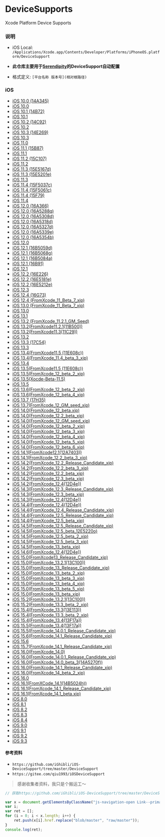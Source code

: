 # DeviceSupports
Xcode Platform Device Supports


### 说明

- iOS Local: `/Applications/Xcode.app/Contents/Developer/Platforms/iPhoneOS.platform/DeviceSupport`
- **此仓库主要用于[Serendipity](https://github.com/DanielHusx/Serendipity)的DeviceSupport自动配置**

- 格式定义: `[平台名称 版本号](相对根路径)` 

### iOS

- [iOS 10.0 (14A345)](https://github.com/iGhibli/iOS-DeviceSupport/raw/master/DeviceSupport/10.0%20(14A345).zip)
- [iOS 10.0](https://github.com/iGhibli/iOS-DeviceSupport/raw/master/DeviceSupport/10.0.zip)
- [iOS 10.1 (14B72)](https://github.com/iGhibli/iOS-DeviceSupport/raw/master/DeviceSupport/10.1%20(14B72).zip)
- [iOS 10.1](https://github.com/iGhibli/iOS-DeviceSupport/raw/master/DeviceSupport/10.1.zip)
- [iOS 10.2 (14C92)](https://github.com/iGhibli/iOS-DeviceSupport/raw/master/DeviceSupport/10.2%20(14C92).zip)
- [iOS 10.2](https://github.com/iGhibli/iOS-DeviceSupport/raw/master/DeviceSupport/10.2.zip)
- [iOS 10.3 (14E269)](https://github.com/iGhibli/iOS-DeviceSupport/raw/master/DeviceSupport/10.3%20(14E269).zip)
- [iOS 10.3](https://github.com/iGhibli/iOS-DeviceSupport/raw/master/DeviceSupport/10.3.zip)
- [iOS 11.0](https://github.com/iGhibli/iOS-DeviceSupport/raw/master/DeviceSupport/11.0.zip)
- [iOS 11.1 (15B87)](https://github.com/iGhibli/iOS-DeviceSupport/raw/master/DeviceSupport/11.1%20(15B87).zip)
- [iOS 11.1](https://github.com/iGhibli/iOS-DeviceSupport/raw/master/DeviceSupport/11.1.zip)
- [iOS 11.2 (15C107)](https://github.com/iGhibli/iOS-DeviceSupport/raw/master/DeviceSupport/11.2%20(15C107).zip)
- [iOS 11.2](https://github.com/iGhibli/iOS-DeviceSupport/raw/master/DeviceSupport/11.2.zip)
- [iOS 11.3 (15E5167d)](https://github.com/iGhibli/iOS-DeviceSupport/raw/master/DeviceSupport/11.3%20(15E5167d).zip)
- [iOS 11.3 (15E5201e)](https://github.com/iGhibli/iOS-DeviceSupport/raw/master/DeviceSupport/11.3%20(15E5201e).zip)
- [iOS 11.3](https://github.com/iGhibli/iOS-DeviceSupport/raw/master/DeviceSupport/11.3.zip)
- [iOS 11.4 (15F5037c)](https://github.com/iGhibli/iOS-DeviceSupport/raw/master/DeviceSupport/11.4%20(15F5037c).zip)
- [iOS 11.4 (15F5061c)](https://github.com/iGhibli/iOS-DeviceSupport/raw/master/DeviceSupport/11.4%20(15F5061c).zip)
- [iOS 11.4 (15F79)](https://github.com/iGhibli/iOS-DeviceSupport/raw/master/DeviceSupport/11.4%20(15F79).zip)
- [iOS 11.4](https://github.com/iGhibli/iOS-DeviceSupport/raw/master/DeviceSupport/11.4.zip)
- [iOS 12.0 (16A366)](https://github.com/iGhibli/iOS-DeviceSupport/raw/master/DeviceSupport/12.0%20(16A366).zip)
- [iOS 12.0 (16A5288q)](https://github.com/iGhibli/iOS-DeviceSupport/raw/master/DeviceSupport/12.0%20(16A5288q).zip)
- [iOS 12.0 (16A5308d)](https://github.com/iGhibli/iOS-DeviceSupport/raw/master/DeviceSupport/12.0%20(16A5308d).zip)
- [iOS 12.0 (16A5318d)](https://github.com/iGhibli/iOS-DeviceSupport/raw/master/DeviceSupport/12.0%20(16A5318d).zip)
- [iOS 12.0 (16A5327d)](https://github.com/iGhibli/iOS-DeviceSupport/raw/master/DeviceSupport/12.0%20(16A5327d).zip)
- [iOS 12.0 (16A5339e)](https://github.com/iGhibli/iOS-DeviceSupport/raw/master/DeviceSupport/12.0%20(16A5339e).zip)
- [iOS 12.0 (16A5354b)](https://github.com/iGhibli/iOS-DeviceSupport/raw/master/DeviceSupport/12.0%20(16A5354b).zip)
- [iOS 12.0](https://github.com/iGhibli/iOS-DeviceSupport/raw/master/DeviceSupport/12.0.zip)
- [iOS 12.1 (16B5059d)](https://github.com/iGhibli/iOS-DeviceSupport/raw/master/DeviceSupport/12.1%20(16B5059d).zip)
- [iOS 12.1 (16B5068g)](https://github.com/iGhibli/iOS-DeviceSupport/raw/master/DeviceSupport/12.1%20(16B5068g).zip)
- [iOS 12.1 (16B5084a)](https://github.com/iGhibli/iOS-DeviceSupport/raw/master/DeviceSupport/12.1%20(16B5084a).zip)
- [iOS 12.1 (16B91)](https://github.com/iGhibli/iOS-DeviceSupport/raw/master/DeviceSupport/12.1%20(16B91).zip)
- [iOS 12.1](https://github.com/iGhibli/iOS-DeviceSupport/raw/master/DeviceSupport/12.1.zip)
- [iOS 12.2 (16E226)](https://github.com/iGhibli/iOS-DeviceSupport/raw/master/DeviceSupport/12.2%20(16E226).zip)
- [iOS 12.2 (16E5181e)](https://github.com/iGhibli/iOS-DeviceSupport/raw/master/DeviceSupport/12.2%20(16E5181e).zip)
- [iOS 12.2 (16E5212e)](https://github.com/iGhibli/iOS-DeviceSupport/raw/master/DeviceSupport/12.2%20(16E5212e).zip)
- [iOS 12.3](https://github.com/iGhibli/iOS-DeviceSupport/raw/master/DeviceSupport/12.3.zip)
- [iOS 12.4 (16G73)](https://github.com/iGhibli/iOS-DeviceSupport/raw/master/DeviceSupport/12.4%20(16G73).zip)
- [iOS 12.4 (FromXcode_11_Beta_7_xip)](https://github.com/iGhibli/iOS-DeviceSupport/raw/master/DeviceSupport/12.4%20(FromXcode_11_Beta_7_xip).zip)
- [iOS 13.0 (FromXcode_11_Beta_7_xip)](https://github.com/iGhibli/iOS-DeviceSupport/raw/master/DeviceSupport/13.0%20(FromXcode_11_Beta_7_xip).zip)
- [iOS 13.0](https://github.com/iGhibli/iOS-DeviceSupport/raw/master/DeviceSupport/13.0.zip)
- [iOS 13.1](https://github.com/iGhibli/iOS-DeviceSupport/raw/master/DeviceSupport/13.1.zip)
- [iOS 13.2 (FromXcode_11.2.1_GM_Seed)](https://github.com/iGhibli/iOS-DeviceSupport/raw/master/DeviceSupport/13.2%20(FromXcode_11.2.1_GM_Seed).zip)
- [iOS 13.2(FromXcode11.2.1(11B500))](https://github.com/iGhibli/iOS-DeviceSupport/raw/master/DeviceSupport/13.2(FromXcode11.2.1(11B500)).zip)
- [iOS 13.2(FromXcode11.3(11C29))](https://github.com/iGhibli/iOS-DeviceSupport/raw/master/DeviceSupport/13.2(FromXcode11.3(11C29)).zip)
- [iOS 13.2](https://github.com/iGhibli/iOS-DeviceSupport/raw/master/DeviceSupport/13.2.zip)
- [iOS 13.3 (17C54)](https://github.com/iGhibli/iOS-DeviceSupport/raw/master/DeviceSupport/13.3%20(17C54).zip)
- [iOS 13.3](https://github.com/iGhibli/iOS-DeviceSupport/raw/master/DeviceSupport/13.3.zip)
- [iOS 13.4(FromXcode11.5 (11E608c))](https://github.com/iGhibli/iOS-DeviceSupport/raw/master/DeviceSupport/13.4(FromXcode11.5%20(11E608c)).zip)
- [iOS 13.4(FromXcode_11.4_beta_3_xip)](https://github.com/iGhibli/iOS-DeviceSupport/raw/master/DeviceSupport/13.4(FromXcode_11.4_beta_3_xip).zip)
- [iOS 13.4](https://github.com/iGhibli/iOS-DeviceSupport/raw/master/DeviceSupport/13.4.zip)
- [iOS 13.5(FromXcode11.5 (11E608c))](https://github.com/iGhibli/iOS-DeviceSupport/raw/master/DeviceSupport/13.5(FromXcode11.5%20(11E608c)).zip)
- [iOS 13.5(FromXcode_12_beta_2_xip)](https://github.com/iGhibli/iOS-DeviceSupport/raw/master/DeviceSupport/13.5(FromXcode_12_beta_2_xip).zip)
- [iOS 13.5(Xocde-Beta-11.5)](https://github.com/iGhibli/iOS-DeviceSupport/raw/master/DeviceSupport/13.5(Xocde-Beta-11.5).zip)
- [iOS 13.5](https://github.com/iGhibli/iOS-DeviceSupport/raw/master/DeviceSupport/13.5.zip)
- [iOS 13.6(FromXcode_12_beta_2_xip)](https://github.com/iGhibli/iOS-DeviceSupport/raw/master/DeviceSupport/13.6(FromXcode_12_beta_2_xip).zip)
- [iOS 13.6(FromXcode_12_beta_4_xip)](https://github.com/iGhibli/iOS-DeviceSupport/raw/master/DeviceSupport/13.6(FromXcode_12_beta_4_xip).zip)
- [iOS 13.7 (17H35)](https://github.com/iGhibli/iOS-DeviceSupport/raw/master/DeviceSupport/13.7%20(17H35).zip)
- [iOS 13.7(FromXcode_12_GM_seed_xip)](https://github.com/iGhibli/iOS-DeviceSupport/raw/master/DeviceSupport/13.7(FromXcode_12_GM_seed_xip).zip)
- [iOS 14.0(FromXcode_12_beta.xip)](https://github.com/iGhibli/iOS-DeviceSupport/raw/master/DeviceSupport/14.0%20beta(From%20Xcode_12_beta.xip).zip)
- [iOS 14.0(FromXcode_12.2_beta_xip)](https://github.com/iGhibli/iOS-DeviceSupport/raw/master/DeviceSupport/14.0(FromXcode_12.2_beta_xip).zip)
- [iOS 14.0(FromXcode_12_GM_seed_xip)](https://github.com/iGhibli/iOS-DeviceSupport/raw/master/DeviceSupport/14.0(FromXcode_12_GM_seed_xip).zip)
- [iOS 14.0(FromXcode_12_beta_2_xip)](https://github.com/iGhibli/iOS-DeviceSupport/raw/master/DeviceSupport/14.0(FromXcode_12_beta_2_xip).zip)
- [iOS 14.0(FromXcode_12_beta_3_xip)](https://github.com/iGhibli/iOS-DeviceSupport/raw/master/DeviceSupport/14.0(FromXcode_12_beta_3_xip).zip)
- [iOS 14.0(FromXcode_12_beta_4_xip)](https://github.com/iGhibli/iOS-DeviceSupport/raw/master/DeviceSupport/14.0(FromXcode_12_beta_4_xip).zip)
- [iOS 14.0(FromXcode_12_beta_5_xip)](https://github.com/iGhibli/iOS-DeviceSupport/raw/master/DeviceSupport/14.0(FromXcode_12_beta_5_xip).zip)
- [iOS 14.0(FromXcode_12_beta_6_xip)](https://github.com/iGhibli/iOS-DeviceSupport/raw/master/DeviceSupport/14.0(FromXcode_12_beta_6_xip).zip)
- [iOS 14.1(FromXcode12.1(12A7403))](https://github.com/iGhibli/iOS-DeviceSupport/raw/master/DeviceSupport/14.1(FromXcode12.1(12A7403)).zip)
- [iOS 14.1(FromXcode_12.2_beta_3_xip)](https://github.com/iGhibli/iOS-DeviceSupport/raw/master/DeviceSupport/14.1(FromXcode_12.2_beta_3_xip).zip)
- [iOS 14.2(FromXcode_12.2_Release_Candidate_xip)](https://github.com/iGhibli/iOS-DeviceSupport/raw/master/DeviceSupport/14.2(FromXcode_12.2_Release_Candidate_xip).zip)
- [iOS 14.2(FromXcode_12.2_beta_3_xip)](https://github.com/iGhibli/iOS-DeviceSupport/raw/master/DeviceSupport/14.2(FromXcode_12.2_beta_3_xip).zip)
- [iOS 14.2(FromXcode_12.2_beta_xip)](https://github.com/iGhibli/iOS-DeviceSupport/raw/master/DeviceSupport/14.2(FromXcode_12.2_beta_xip).zip)
- [iOS 14.2(FromXcode_12.3_beta_xip)](https://github.com/iGhibli/iOS-DeviceSupport/raw/master/DeviceSupport/14.2(FromXcode_12.3_beta_xip).zip)
- [iOS 14.2(FromXcode_12.4(12D4e))](https://github.com/iGhibli/iOS-DeviceSupport/raw/master/DeviceSupport/14.2(FromXcode_12.4(12D4e)).zip)
- [iOS 14.3(FromXcode_12.3_Release_Candidate_xip)](https://github.com/iGhibli/iOS-DeviceSupport/raw/master/DeviceSupport/14.3(FromXcode_12.3_Release_Candidate_xip).zip)
- [iOS 14.3(FromXcode_12.3_beta_xip)](https://github.com/iGhibli/iOS-DeviceSupport/raw/master/DeviceSupport/14.3(FromXcode_12.3_beta_xip).zip)
- [iOS 14.3(FromXcode_12.4(12D4e))](https://github.com/iGhibli/iOS-DeviceSupport/raw/master/DeviceSupport/14.3(FromXcode_12.4(12D4e)).zip)
- [iOS 14.4(FromXcode_12.4(12D4e))](https://github.com/iGhibli/iOS-DeviceSupport/raw/master/DeviceSupport/14.4(FromXcode_12.4(12D4e)).zip)
- [iOS 14.4(FromXcode_12.4_Release_Candidate_xip)](https://github.com/iGhibli/iOS-DeviceSupport/raw/master/DeviceSupport/14.4(FromXcode_12.4_Release_Candidate_xip).zip)
- [iOS 14.4(FromXcode_12.5_Release_Candidate_xip)](https://github.com/iGhibli/iOS-DeviceSupport/raw/master/DeviceSupport/14.4(FromXcode_12.5_Release_Candidate_xip).zip)
- [iOS 14.4(FromXcode_12.5_beta_xip)](https://github.com/iGhibli/iOS-DeviceSupport/raw/master/DeviceSupport/14.4(FromXcode_12.5_beta_xip).zip)
- [iOS 14.5(FromXcode_12.5_Release_Candidate_xip)](https://github.com/iGhibli/iOS-DeviceSupport/raw/master/DeviceSupport/14.5(FromXcode_12.5_Release_Candidate_xip).zip)
- [iOS 14.5(FromXcode_12.5_beta_12E5220o)](https://github.com/iGhibli/iOS-DeviceSupport/raw/master/DeviceSupport/14.5(FromXcode_12.5_beta_12E5220o).zip)
- [iOS 14.5(FromXcode_12.5_beta_2_xip)](https://github.com/iGhibli/iOS-DeviceSupport/raw/master/DeviceSupport/14.5(FromXcode_12.5_beta_2_xip).zip)
- [iOS 14.5(FromXcode_12.5_beta_3_xip)](https://github.com/iGhibli/iOS-DeviceSupport/raw/master/DeviceSupport/14.5(FromXcode_12.5_beta_3_xip).zip)
- [iOS 14.5(FromXcode_13_beta_xip)](https://github.com/iGhibli/iOS-DeviceSupport/raw/master/DeviceSupport/14.5(FromXcode_13_beta_xip).zip)
- [iOS 14.6(FromXcode_12.4(12D4e))](https://github.com/iGhibli/iOS-DeviceSupport/raw/master/DeviceSupport/14.6(FromXcode_12.4(12D4e)).zip)
- [iOS 15.0(FromXcode13_Release_Candidate_xip)](https://github.com/iGhibli/iOS-DeviceSupport/raw/master/DeviceSupport/15.0(FromXcode13_Release_Candidate_xip).zip)
- [iOS 15.0(FromXcode_13.2.1(13C100))](https://github.com/iGhibli/iOS-DeviceSupport/raw/master/DeviceSupport/15.0(FromXcode_13.2.1(13C100)).zip)
- [iOS 15.0(FromXcode_13_Release_Candidate_xip)](https://github.com/iGhibli/iOS-DeviceSupport/raw/master/DeviceSupport/15.0(FromXcode_13_Release_Candidate_xip).zip)
- [iOS 15.0(FromXcode_13_beta_2_xip)](https://github.com/iGhibli/iOS-DeviceSupport/raw/master/DeviceSupport/15.0(FromXcode_13_beta_2_xip).zip)
- [iOS 15.0(FromXcode_13_beta_3_xip)](https://github.com/iGhibli/iOS-DeviceSupport/raw/master/DeviceSupport/15.0(FromXcode_13_beta_3_xip).zip)
- [iOS 15.0(FromXcode_13_beta_4_xip)](https://github.com/iGhibli/iOS-DeviceSupport/raw/master/DeviceSupport/15.0(FromXcode_13_beta_4_xip).zip)
- [iOS 15.0(FromXcode_13_beta_5_xip)](https://github.com/iGhibli/iOS-DeviceSupport/raw/master/DeviceSupport/15.0(FromXcode_13_beta_5_xip).zip)
- [iOS 15.0(FromXcode_13_beta_xip)](https://github.com/iGhibli/iOS-DeviceSupport/raw/master/DeviceSupport/15.0(FromXcode_13_beta_xip).zip)
- [iOS 15.2(FromXcode_13.2.1(13C100))](https://github.com/iGhibli/iOS-DeviceSupport/raw/master/DeviceSupport/15.2(FromXcode_13.2.1(13C100)).zip)
- [iOS 15.2(FromXcode_13.3_beta_2_xip)](https://github.com/iGhibli/iOS-DeviceSupport/raw/master/DeviceSupport/15.2(FromXcode_13.3_beta_2_xip).zip)
- [iOS 15.4(FromXcode_13.3(13E113))](https://github.com/iGhibli/iOS-DeviceSupport/raw/master/DeviceSupport/15.4(FromXcode_13.3(13E113)).zip)
- [iOS 15.4(FromXcode_13.3_beta_2_xip)](https://github.com/iGhibli/iOS-DeviceSupport/raw/master/DeviceSupport/15.4(FromXcode_13.3_beta_2_xip).zip)
- [iOS 15.4(FromXcode_13.4(13F17a))](https://github.com/iGhibli/iOS-DeviceSupport/raw/master/DeviceSupport/15.4(FromXcode_13.4(13F17a)).zip)
- [iOS 15.5(FromXcode_13.4(13F17a))](https://github.com/iGhibli/iOS-DeviceSupport/raw/master/DeviceSupport/15.5(FromXcode_13.4(13F17a)).zip)
- [iOS 15.5(FromXcode_14.0.1_Release_Candidate_xip)](https://github.com/iGhibli/iOS-DeviceSupport/raw/master/DeviceSupport/15.5(FromXcode_14.0.1_Release_Candidate_xip).zip)
- [iOS 15.6(FromXcode_14.1_Release_Candidate_xip)](https://github.com/iGhibli/iOS-DeviceSupport/raw/master/DeviceSupport/15.6(FromXcode_14.1_Release_Candidate_xip).zip)
- [iOS 15.6](https://github.com/iGhibli/iOS-DeviceSupport/raw/master/DeviceSupport/15.6.zip)
- [iOS 15.7(FromXcode_14.1_Release_Candidate_xip)](https://github.com/iGhibli/iOS-DeviceSupport/raw/master/DeviceSupport/15.7(FromXcode_14.1_Release_Candidate_xip).zip)
- [iOS 16.0(FromXcode_14.0)](https://github.com/iGhibli/iOS-DeviceSupport/raw/master/DeviceSupport/16.0(FromXcode_14.0).zip)
- [iOS 16.0(FromXcode_14.0.1_Release_Candidate_xip)](https://github.com/iGhibli/iOS-DeviceSupport/raw/master/DeviceSupport/16.0(FromXcode_14.0.1_Release_Candidate_xip).zip)
- [iOS 16.0(FromXcode_14.0_beta_3(14A5270f))](https://github.com/iGhibli/iOS-DeviceSupport/raw/master/DeviceSupport/16.0(FromXcode_14.0_beta_3(14A5270f)).zip)
- [iOS 16.0(FromXcode_14.1_Release_Candidate_xip)](https://github.com/iGhibli/iOS-DeviceSupport/raw/master/DeviceSupport/16.0(FromXcode_14.1_Release_Candidate_xip).zip)
- [iOS 16.0(FromXcode_14_beta_2_xip)](https://github.com/iGhibli/iOS-DeviceSupport/raw/master/DeviceSupport/16.0(FromXcode_14_beta_2_xip).zip)
- [iOS 16.0](https://github.com/iGhibli/iOS-DeviceSupport/raw/master/DeviceSupport/16.0.zip)
- [iOS 16.1(FromXCode_14.1(14B5024h))](https://github.com/iGhibli/iOS-DeviceSupport/raw/master/DeviceSupport/16.1%20(FromXCode_14.1(14B5024h)).zip)
- [iOS 16.1(FromXcode_14.1_Release_Candidate_xip)](https://github.com/iGhibli/iOS-DeviceSupport/raw/master/DeviceSupport/16.1(FromXcode_14.1_Release_Candidate_xip).zip)
- [iOS 16.1(FromXcode_14.1_beta.xip)](https://github.com/iGhibli/iOS-DeviceSupport/raw/master/DeviceSupport/16.1(FromXcode_14.1_beta.xip).zip)
- [iOS 8.0](https://github.com/iGhibli/iOS-DeviceSupport/raw/master/DeviceSupport/8.0.zip)
- [iOS 8.1](https://github.com/iGhibli/iOS-DeviceSupport/raw/master/DeviceSupport/8.1.zip)
- [iOS 8.2](https://github.com/iGhibli/iOS-DeviceSupport/raw/master/DeviceSupport/8.2.zip)
- [iOS 8.3](https://github.com/iGhibli/iOS-DeviceSupport/raw/master/DeviceSupport/8.3.zip)
- [iOS 8.4](https://github.com/iGhibli/iOS-DeviceSupport/raw/master/DeviceSupport/8.4.zip)
- [iOS 9.0](https://github.com/iGhibli/iOS-DeviceSupport/raw/master/DeviceSupport/9.0.zip)
- [iOS 9.1](https://github.com/iGhibli/iOS-DeviceSupport/raw/master/DeviceSupport/9.1.zip)
- [iOS 9.2](https://github.com/iGhibli/iOS-DeviceSupport/raw/master/DeviceSupport/9.2.zip)
- [iOS 9.3](https://github.com/iGhibli/iOS-DeviceSupport/raw/master/DeviceSupport/9.3.zip)



#### 参考资料

- `https://github.com/iGhibli/iOS-DeviceSupport/tree/master/DeviceSupport`
- `https://gitee.com/qiu1993/iOSDeviceSupport`

> 感谢收集者资料，我只是个搬运工～

```js
// 获取https://github.com/iGhibli/iOS-DeviceSupport/tree/master/DeviceSupport下所有链接

var x = document.getElementsByClassName("js-navigation-open Link--primary");
var i;
var ret = [];
for (i = 0; i < x.length; i++) {
    ret.push(x[i].href.replace("blob/master", "raw/master"));
}
console.log(ret);

```
